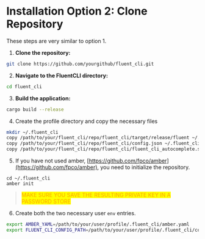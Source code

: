 # Installation Option 2: Clone Repository

These steps are very similar to option 1.

1. **Clone the repository:**

```bash
git clone https://github.com/yourgithub/fluent_cli.git
```

2. **Navigate to the FluentCLI directory:**

```bash
cd fluent_cli
```

3. **Build the application:**

```bash
cargo build --release
```

4. Create the profile directory and copy the necessary files

```bash
mkdir ~/.fluent_cli
copy /path/to/your/fluent_cli/repo/fluent_cli/target/release/fluent ~/.fluent_cli
copy /path/to/your/fluent_cli/repo/fluent_cli/config.json ~/.fluent_cli
copy /path/to/your/fluent_cli/repo/fluent_cli/fluent_cli_autocomplete.sh ~/.fluent_cli
```

5. If you have not used amber, [https://github.com/fpco/amber](https://github.com/fpco/amber), you need to initialize the repository.

```
cd ~/.fluent_cli
amber init
```

> <mark style="color:orange;">MAKE SURE YOU SAVE THE RESULTING PRIVATE KEY IN A PASSWORD STORE</mark>

6. Create both the two necessary user `env` entries.

```bash
export AMBER_YAML=/path/to/your/user/profile/.fluent_cli/amber.yaml
export FLUENT_CLI_CONFIG_PATH=/path/to/your/user/profile/.fluent_cli/config.json
```
